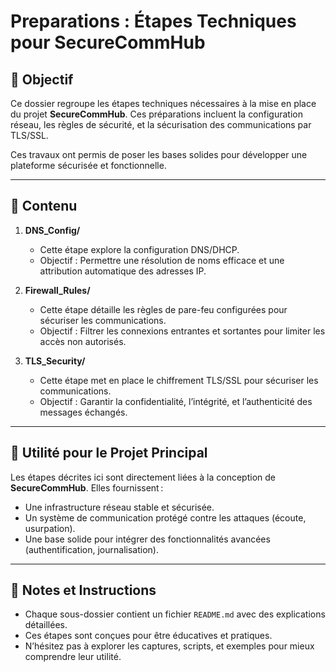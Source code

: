 # Preparations : Étapes Techniques pour SecureCommHub  

## 🎯 Objectif  
Ce dossier regroupe les étapes techniques nécessaires à la mise en place du projet **SecureCommHub**. Ces préparations incluent la configuration réseau, les règles de sécurité, et la sécurisation des communications par TLS/SSL.  

Ces travaux ont permis de poser les bases solides pour développer une plateforme sécurisée et fonctionnelle.  

---

## 📂 Contenu  

1. **DNS_Config/**  
   - Cette étape explore la configuration DNS/DHCP.  
   - Objectif : Permettre une résolution de noms efficace et une attribution automatique des adresses IP.  

2. **Firewall_Rules/**  
   - Cette étape détaille les règles de pare-feu configurées pour sécuriser les communications.  
   - Objectif : Filtrer les connexions entrantes et sortantes pour limiter les accès non autorisés.  

3. **TLS_Security/**  
   - Cette étape met en place le chiffrement TLS/SSL pour sécuriser les communications.  
   - Objectif : Garantir la confidentialité, l’intégrité, et l’authenticité des messages échangés.  

---

## 🚀 Utilité pour le Projet Principal  

Les étapes décrites ici sont directement liées à la conception de **SecureCommHub**. Elles fournissent :  
- Une infrastructure réseau stable et sécurisée.  
- Un système de communication protégé contre les attaques (écoute, usurpation).  
- Une base solide pour intégrer des fonctionnalités avancées (authentification, journalisation).  

---

## 📖 Notes et Instructions  

- Chaque sous-dossier contient un fichier `README.md` avec des explications détaillées.  
- Ces étapes sont conçues pour être éducatives et pratiques.  
- N’hésitez pas à explorer les captures, scripts, et exemples pour mieux comprendre leur utilité.  

